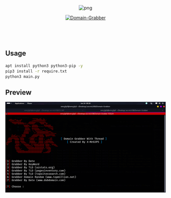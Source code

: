 <p align="center">
<img src="[https://avatars.githubusercontent.com/u/57594747?s=400&u=da1eec8bf84a62a2ca11230d358dfac0bb000bcd&v=4](https://keker.fajar.co.id/wp-content/uploads/2025/01/kecantikan-ala-Dasha-taran.jpg)" alt="png" width="128" height="128"/>
</p>
<p align="center">
<a href="#"><img title="Domain-Grabber" src="https://img.shields.io/badge/Domain Grabber-green?colorA=%23ff0000&colorB=%23017e40&style=for-the-badge"></a>
</p>
<p align="center">
<a href="https://github.com/MrG3P5"><img title="" src=""></a>
</p>
<br>

## Usage

```sh
apt install python3 python3-pip -y
pip3 install -r require.txt
python3 main.py
```

## Preview
![index](https://raw.githubusercontent.com/MrG3P5/Domain-Grabber/main/Screenshot%20from%202024-01-24%2009-20-18.png)
